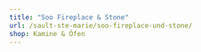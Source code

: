 ```yaml
---
title: "Soo Fireplace & Stone"
url: /sault-ste-marie/soo-fireplace-und-stone/
shop: Kamine & Öfen
---
```

